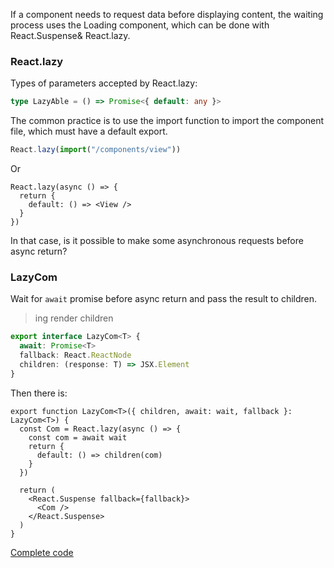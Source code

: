 If a component needs to request data before displaying content, the waiting process uses the Loading component, which can be done with React.Suspense& React.lazy.
### React.lazy
Types of parameters accepted by React.lazy:
```ts
type LazyAble = () => Promise<{ default: any }>
```
The common practice is to use the import function to import the component file, which must have a default export.
```ts
React.lazy(import("/components/view"))
```
Or
```tsx
React.lazy(async () => {
  return {
    default: () => <View />
  }
})
```
In that case, is it possible to make some asynchronous requests before async return?
### LazyCom
Wait for `await` promise before async return and pass the result to children.
> ing render children
```ts
export interface LazyCom<T> {
  await: Promise<T>
  fallback: React.ReactNode
  children: (response: T) => JSX.Element
}
```
Then there is:
```tsx
export function LazyCom<T>({ children, await: wait, fallback }: LazyCom<T>) {
  const Com = React.lazy(async () => {
    const com = await wait
    return {
      default: () => children(com)
    }
  })

  return (
    <React.Suspense fallback={fallback}>
      <Com />
    </React.Suspense>
  )
}
```
[Complete code](https://github.com/Saber2pr/saber2pr.github.io/blob/master/src/components/lazy-com/index.tsx)